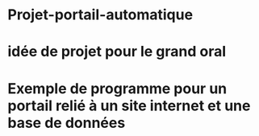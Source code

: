 # Projet-portail-automatique
# idée de projet pour le grand oral
# Exemple de programme pour un portail relié à un site internet et une base de données
